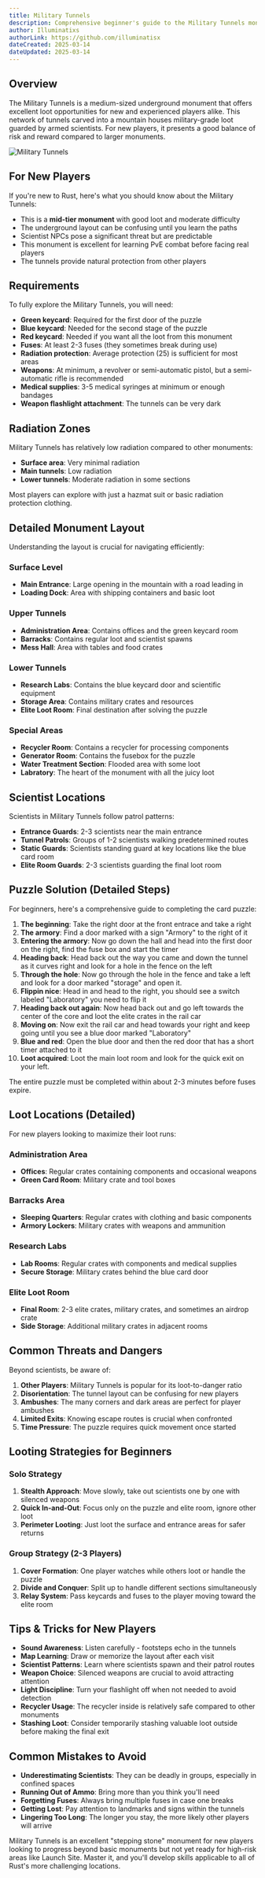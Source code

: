 ```yaml
---
title: Military Tunnels
description: Comprehensive beginner's guide to the Military Tunnels monument including layout, puzzle solutions, and survival strategies for new Rust players.
author: Illuminatixs
authorLink: https://github.com/illuminatisx
dateCreated: 2025-03-14
dateUpdated: 2025-03-14
---
```


## Overview

The Military Tunnels is a medium-sized underground monument that offers excellent loot opportunities for new and experienced players alike. This network of tunnels carved into a mountain houses military-grade loot guarded by armed scientists. For new players, it presents a good balance of risk and reward compared to larger monuments.

![Military Tunnels](/wiki/image/monuments/military-tunnels.jpg)

## For New Players

If you're new to Rust, here's what you should know about the Military Tunnels:

- This is a **mid-tier monument** with good loot and moderate difficulty
- The underground layout can be confusing until you learn the paths
- Scientist NPCs pose a significant threat but are predictable
- This monument is excellent for learning PvE combat before facing real players
- The tunnels provide natural protection from other players

## Requirements

To fully explore the Military Tunnels, you will need:

- **Green keycard**: Required for the first door of the puzzle
- **Blue keycard**: Needed for the second stage of the puzzle
- **Red keycard**: Needed if you want all the loot from this monument
- **Fuses**: At least 2-3 fuses (they sometimes break during use)
- **Radiation protection**: Average protection (25) is sufficient for most areas
- **Weapons**: At minimum, a revolver or semi-automatic pistol, but a semi-automatic rifle is recommended
- **Medical supplies**: 3-5 medical syringes at minimum or enough bandages
- **Weapon flashlight attachment**: The tunnels can be very dark

## Radiation Zones

Military Tunnels has relatively low radiation compared to other monuments:

- **Surface area**: Very minimal radiation
- **Main tunnels**: Low radiation
- **Lower tunnels**: Moderate radiation in some sections

Most players can explore with just a hazmat suit or basic radiation protection clothing.

## Detailed Monument Layout

Understanding the layout is crucial for navigating efficiently:

### Surface Level
- **Main Entrance**: Large opening in the mountain with a road leading in
- **Loading Dock**: Area with shipping containers and basic loot

### Upper Tunnels
- **Administration Area**: Contains offices and the green keycard room
- **Barracks**: Contains regular loot and scientist spawns
- **Mess Hall**: Area with tables and food crates

### Lower Tunnels
- **Research Labs**: Contains the blue keycard door and scientific equipment
- **Storage Area**: Contains military crates and resources
- **Elite Loot Room**: Final destination after solving the puzzle

### Special Areas
- **Recycler Room**: Contains a recycler for processing components
- **Generator Room**: Contains the fusebox for the puzzle
- **Water Treatment Section**: Flooded area with some loot
- **Labratory**: The heart of the monument with all the juicy loot

## Scientist Locations

Scientists in Military Tunnels follow patrol patterns:

- **Entrance Guards**: 2-3 scientists near the main entrance
- **Tunnel Patrols**: Groups of 1-2 scientists walking predetermined routes
- **Static Guards**: Scientists standing guard at key locations like the blue card room
- **Elite Room Guards**: 2-3 scientists guarding the final loot room

## Puzzle Solution (Detailed Steps)

For beginners, here's a comprehensive guide to completing the card puzzle:

1. **The beginning**: Take the right door at the front entrace and take a right
2. **The armory**: Find a door marked with a sign "Armory" to the right of it
3. **Entering the armory**: Now go down the hall and head into the first door on the right, find the fuse box and start the timer
4. **Heading back**: Head back out the way you came and down the tunnel as it curves right and look for a hole in the fence on the left
5. **Through the hole**: Now go through the hole in the fence and take a left and look for a door marked "storage" and open it.
6. **Flippin nice**: Head in and head to the right, you should see a switch labeled "Laboratory" you need to flip it
7. **Heading back out again**: Now head back out and go left towards the center of the core and loot the elite crates in the rail car
8. **Moving on**: Now exit the rail car and head towards your right and keep going until you see a blue door marked "Laboratory"
9. **Blue and red**: Open the blue door and then the red door that has a short timer attached to it
10. **Loot acquired**: Loot the main loot room and look for the quick exit on your left.

The entire puzzle must be completed within about 2-3 minutes before fuses expire.

## Loot Locations (Detailed)

For new players looking to maximize their loot runs:

### Administration Area
- **Offices**: Regular crates containing components and occasional weapons
- **Green Card Room**: Military crate and tool boxes

### Barracks Area
- **Sleeping Quarters**: Regular crates with clothing and basic components
- **Armory Lockers**: Military crates with weapons and ammunition

### Research Labs
- **Lab Rooms**: Regular crates with components and medical supplies
- **Secure Storage**: Military crates behind the blue card door

### Elite Loot Room
- **Final Room**: 2-3 elite crates, military crates, and sometimes an airdrop crate
- **Side Storage**: Additional military crates in adjacent rooms

## Common Threats and Dangers

Beyond scientists, be aware of:

1. **Other Players**: Military Tunnels is popular for its loot-to-danger ratio
2. **Disorientation**: The tunnel layout can be confusing for new players
3. **Ambushes**: The many corners and dark areas are perfect for player ambushes
4. **Limited Exits**: Knowing escape routes is crucial when confronted
5. **Time Pressure**: The puzzle requires quick movement once started

## Looting Strategies for Beginners

### Solo Strategy
1. **Stealth Approach**: Move slowly, take out scientists one by one with silenced weapons
2. **Quick In-and-Out**: Focus only on the puzzle and elite room, ignore other loot
3. **Perimeter Looting**: Just loot the surface and entrance areas for safer returns

### Group Strategy (2-3 Players)
1. **Cover Formation**: One player watches while others loot or handle the puzzle
2. **Divide and Conquer**: Split up to handle different sections simultaneously
3. **Relay System**: Pass keycards and fuses to the player moving toward the elite room

## Tips & Tricks for New Players

- **Sound Awareness**: Listen carefully - footsteps echo in the tunnels
- **Map Learning**: Draw or memorize the layout after each visit
- **Scientist Patterns**: Learn where scientists spawn and their patrol routes
- **Weapon Choice**: Silenced weapons are crucial to avoid attracting attention
- **Light Discipline**: Turn your flashlight off when not needed to avoid detection
- **Recycler Usage**: The recycler inside is relatively safe compared to other monuments
- **Stashing Loot**: Consider temporarily stashing valuable loot outside before making the final exit

## Common Mistakes to Avoid

- **Underestimating Scientists**: They can be deadly in groups, especially in confined spaces
- **Running Out of Ammo**: Bring more than you think you'll need
- **Forgetting Fuses**: Always bring multiple fuses in case one breaks
- **Getting Lost**: Pay attention to landmarks and signs within the tunnels
- **Lingering Too Long**: The longer you stay, the more likely other players will arrive

Military Tunnels is an excellent "stepping stone" monument for new players looking to progress beyond basic monuments but not yet ready for high-risk areas like Launch Site. Master it, and you'll develop skills applicable to all of Rust's more challenging locations. 
